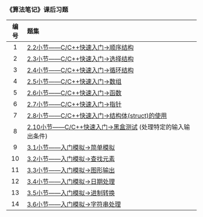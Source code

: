 ### 《算法笔记》课后习题

| 编号 | 题集                                                         |
| :--: | :----------------------------------------------------------- |
|  1   | [2.2小节——C/C++快速入门->顺序结构](http://codeup.cn/contest.php?cid=100000566) |
|  2   | [2.3小节——C/C++快速入门->选择结构](http://codeup.cn/contest.php?cid=100000567) |
|  3   | [2.4小节——C/C++快速入门->循环结构](http://codeup.cn/contest.php?cid=100000568) |
|  4   | [2.5小节——C/C++快速入门->数组](http://codeup.cn/contest.php?cid=100000569) |
|  5   | [2.6小节——C/C++快速入门->函数](http://codeup.cn/contest.php?cid=100000570) |
|  6   | [2.7小节——C/C++快速入门->指针](http://codeup.cn/contest.php?cid=100000571) |
|  7   | [2.8小节——C/C++快速入门->结构体(struct)的使用](http://codeup.cn/contest.php?cid=100000572) |
|  8   | [2.10小节——C/C++快速入门->黑盒测试](http://codeup.cn/contest.php?cid=100000574) (处理特定的输入输出条件) |
|  9   | [3.1小节——入门模拟->简单模拟](http://codeup.cn/contest.php?cid=100000575) |
|  10  | [3.2小节——入门模拟->查找元素](http://codeup.cn/contest.php?cid=100000576) |
|  11  | [3.3小节——入门模拟->图形输出](http://codeup.cn/contest.php?cid=100000577) |
|  12  | [3.4小节——入门模拟->日期处理](http://codeup.cn/contest.php?cid=100000578) |
|  13  | [3.5小节——入门模拟->进制转换](http://codeup.cn/contest.php?cid=100000579) |
|  14  | [3.6小节——入门模拟->字符串处理](http://codeup.cn/contest.php?cid=100000580) |


